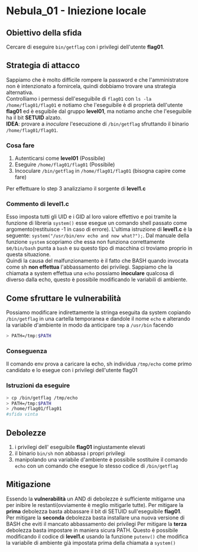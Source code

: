 # Nebula_01 - Iniezione locale

## Obiettivo della sfida
Cercare di eseguire `bin/getflag` con i privilegi dell'utente **flag01**.

## Strategia di attacco
Sappiamo che è molto difficile rompere la password e che l'amministratore non è intenzionato a fornircela,
quindi dobbiamo trovare una strategia alternativa.  
Controlliamo i permessi dell'eseguibile di `flag01` con `ls -la /home/flag01/flag01` e notiamo che l'eseguibile
è di proprietà dell'utente **flag01** ed è esguibile dal gruppo **level01**, ma notiamo anche che l'eseguibile ha il bit **SETUID** alzato.  
**IDEA**: provare a _inoculare_ l'esecuzione di `/bin/getflag` sfruttando il binario `/home/flag01/flag01`.

### Cosa fare
1. Autenticarsi come **level01** (Possibile)
2. Eseguire `/home/flag01/flag01` (Possibile)
3. Incoculare `/bin/getflag` in `/home/flag01/flag01` (bisogna capire come fare)

Per effettuare lo step 3 analizziamo il sorgente di **level1.c**
### Commento di level1.c
Esso imposta tutti gli UID e i GID al loro valore effettivo e poi tramite la funzione di libreria `system()` esse esegue un comando shell passato come argomento(restituisce -1 in caso di errore). L'ultima istruzione di **level1.c** è la seguente:
`system("/usr/bin/env echo and now what?");`.
Dal manuale della funzione `system` scopriamo che essa non funziona correttamente se`/bin/bash` punta a `bash` e su questo tipo di macchina ci troviamo proprio in questa situazione.  
Quindi la causa del malfunzionamento è il fatto che BASH quando invocata come sh **non effettua** l'abbassamento dei privilegi.
Sappiamo che la chiamata a system effettua una `echo` possiamo **inoculare** qualcosa di diverso dalla echo, questo è possibile modificando le variabili di ambiente. 

## Come sfruttare le vulnerabilità
Possiamo modificare indirettamente la stringa eseguita da system copiando `/bin/getflag` in una cartella temporanea e dandole il nome `echo` e alterando la variabile d'ambiente in modo da anticipare `tmp` a `/usr/bin` facendo  
```bash
> PATH=/tmp:$PATH
````

### Conseguenza
Il comando env prova a caricare la echo, sh individua `/tmp/echo` come primo candidato e lo esegue con i privilegi dell'utente flag01

### Istruzioni da eseguire
```bash
> cp /bin/getflag /tmp/echo   
> PATH=/tmp:$PATH
> /home/flag01/flag01
#sfida vinta
```
## Debolezze
1. i privilegi dell' eseguibile **flag01** ingiustamente elevati
2. il binario `bin/sh` non abbassa i propri privilegi
3. manipolando una variabile d'ambiente è possibile sostituire il comando `echo` con un comando che esegue lo stesso codice di `/bin/getflag`

## Mitigazione
Essendo la **vulnerabilità** un AND di debolezze è sufficiente mitigarne una per inibire le restanti(ovviamente è meglio mitigarle tutte).
Per mitigare la **prima** debolezza basta abbassare il bit di SETUID sull'eseguibile **flag01**.  
Per mitigare la **seconda** debolezza basta installare una nuova versione di BASH che eviti il mancato abbassamento dei privilegi
Per mitigare la **terza** debolezza basta impostare in maniera sicura PATH. Questo è possibile modificando il codice di **level1.c** usando la funzione `putenv()` che modifica la variabile di ambiente già impostata prima della chiamata a `system()` 